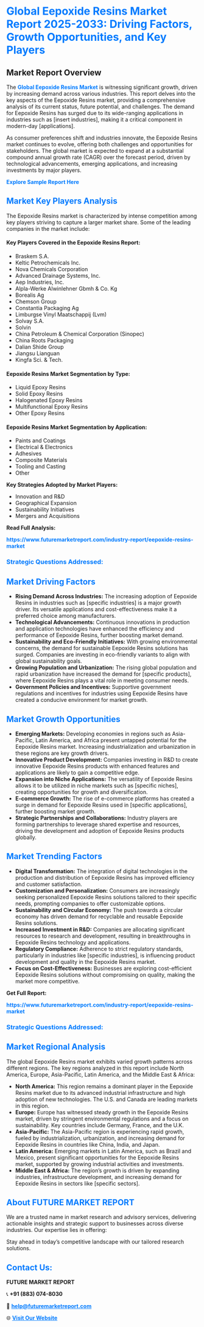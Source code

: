 <h1 style="color: #007BFF;">Global Eepoxide Resins Market Report 2025-2033: Driving Factors, Growth Opportunities, and Key Players</h1>

<section id="overview">
<h2>Market Report Overview</h2>
<p>The <a href="https://www.futuremarketreport.com/industry-report/eepoxide-resins-market" style="color: #007BFF; text-decoration: none;"><strong>Global Eepoxide Resins Market</strong></a> is witnessing significant growth, driven by increasing demand across various industries. This report delves into the key aspects of the Eepoxide Resins market, providing a comprehensive analysis of its current status, future potential, and challenges. The demand for Eepoxide Resins has surged due to its wide-ranging applications in industries such as [insert industries], making it a critical component in modern-day [applications].</p>
<p>As consumer preferences shift and industries innovate, the Eepoxide Resins market continues to evolve, offering both challenges and opportunities for stakeholders. The global market is expected to expand at a substantial compound annual growth rate (CAGR) over the forecast period, driven by technological advancements, emerging applications, and increasing investments by major players.</p>
</section>

<section id="overview">
<p><a href="https://www.futuremarketreport.com/request-sample/reportId=54213" style="color: #007BFF; text-decoration: none;"><strong>Explore Sample Report Here</strong></a></p>
</section>

<section id="key-players">
<h2 style="color: #007BFF;">Market Key Players Analysis</h2>
<p>The Eepoxide Resins market is characterized by intense competition among key players striving to capture a larger market share. Some of the leading companies in the market include:</p>
<h4>Key Players Covered in the Eepoxide Resins Report:</h4>
<ul><li>Braskem S.A.</li><li>Keltic Petrochemicals Inc.</li><li>Nova Chemicals Corporation</li><li>Advanced Drainage Systems, Inc.</li><li>Aep Industries, Inc.</li><li>Alpla-Werke Alwinlehner Gbmh &amp; Co. Kg</li><li>Borealis Ag</li><li>Chemson Group</li><li>Constantia Packaging Ag</li><li>Limburgse Vinyl Maatschappij (Lvm)</li><li>Solvay S.A.</li><li>Solvin</li><li>China Petroleum &amp; Chemical Corporation (Sinopec)</li><li>China Roots Packaging</li><li>Dalian Shide Group</li><li>Jiangsu Lianguan</li><li>Kingfa Sci. &amp; Tech.</li></ul>
<h4>Eepoxide Resins Market Segmentation by Type:</h4>
<ul><li>Liquid Epoxy Resins</li><li>Solid Epoxy Resins</li><li>Halogenated Epoxy Resins</li><li>Multifunctional Epoxy Resins</li><li>Other Epoxy Resins</li></ul>

<h4>Eepoxide Resins Market Segmentation by Application:</h4>
<ul><li>Paints and Coatings</li><li>Electrical &amp; Electronics</li><li>Adhesives</li><li>Composite Materials</li><li>Tooling and Casting</li><li>Other</li></ul>
<p><strong>Key Strategies Adopted by Market Players:</strong></p>
<ul>
<li>Innovation and R&D</li>
<li>Geographical Expansion</li>
<li>Sustainability Initiatives</li>
<li>Mergers and Acquisitions</li>
</ul>
</section>

<section>
<p><strong>Read Full Analysis: </strong></p><a href="https://www.futuremarketreport.com/industry-report/eepoxide-resins-market" style="color: #007BFF; text-decoration: none;"><strong>https://www.futuremarketreport.com/industry-report/eepoxide-resins-market</strong></a>
<h3 style="color: #007BFF;">Strategic Questions Addressed:</h3>
</section>

<section id="driving-factors">
<h2 style="color: #007BFF;">Market Driving Factors</h2>
<ul>
<li><strong>Rising Demand Across Industries:</strong> The increasing adoption of Eepoxide Resins in industries such as [specific industries] is a major growth driver. Its versatile applications and cost-effectiveness make it a preferred choice among manufacturers.</li>
<li><strong>Technological Advancements:</strong> Continuous innovations in production and application technologies have enhanced the efficiency and performance of Eepoxide Resins, further boosting market demand.</li>
<li><strong>Sustainability and Eco-Friendly Initiatives:</strong> With growing environmental concerns, the demand for sustainable Eepoxide Resins solutions has surged. Companies are investing in eco-friendly variants to align with global sustainability goals.</li>
<li><strong>Growing Population and Urbanization:</strong> The rising global population and rapid urbanization have increased the demand for [specific products], where Eepoxide Resins plays a vital role in meeting consumer needs.</li>
<li><strong>Government Policies and Incentives:</strong> Supportive government regulations and incentives for industries using Eepoxide Resins have created a conducive environment for market growth.</li>
</ul>
</section>

<section id="growth-opportunities">
<h2 style="color: #007BFF;">Market Growth Opportunities</h2>
<ul>
<li><strong>Emerging Markets:</strong> Developing economies in regions such as Asia-Pacific, Latin America, and Africa present untapped potential for the Eepoxide Resins market. Increasing industrialization and urbanization in these regions are key growth drivers.</li>
<li><strong>Innovative Product Development:</strong> Companies investing in R&D to create innovative Eepoxide Resins products with enhanced features and applications are likely to gain a competitive edge.</li>
<li><strong>Expansion into Niche Applications:</strong> The versatility of Eepoxide Resins allows it to be utilized in niche markets such as [specific niches], creating opportunities for growth and diversification.</li>
<li><strong>E-commerce Growth:</strong> The rise of e-commerce platforms has created a surge in demand for Eepoxide Resins used in [specific applications], further boosting market growth.</li>
<li><strong>Strategic Partnerships and Collaborations:</strong> Industry players are forming partnerships to leverage shared expertise and resources, driving the development and adoption of Eepoxide Resins products globally.</li>
</ul>
</section>

<section id="trending-factors">
<h2 style="color: #007BFF;">Market Trending Factors</h2>
<ul>
<li><strong>Digital Transformation:</strong> The integration of digital technologies in the production and distribution of Eepoxide Resins has improved efficiency and customer satisfaction.</li>
<li><strong>Customization and Personalization:</strong> Consumers are increasingly seeking personalized Eepoxide Resins solutions tailored to their specific needs, prompting companies to offer customizable options.</li>
<li><strong>Sustainability and Circular Economy:</strong> The push towards a circular economy has driven demand for recyclable and reusable Eepoxide Resins solutions.</li>
<li><strong>Increased Investment in R&D:</strong> Companies are allocating significant resources to research and development, resulting in breakthroughs in Eepoxide Resins technology and applications.</li>
<li><strong>Regulatory Compliance:</strong> Adherence to strict regulatory standards, particularly in industries like [specific industries], is influencing product development and quality in the Eepoxide Resins market.</li>
<li><strong>Focus on Cost-Effectiveness:</strong> Businesses are exploring cost-efficient Eepoxide Resins solutions without compromising on quality, making the market more competitive.</li>
</ul>
</section>

<section>
<p><strong>Get Full Report: </strong></p><a href="https://www.futuremarketreport.com/industry-report/eepoxide-resins-market" style="color: #007BFF; text-decoration: none;"><strong>https://www.futuremarketreport.com/industry-report/eepoxide-resins-market</strong></a>
<h3 style="color: #007BFF;">Strategic Questions Addressed:</h3>
</section>


<section id="regional-analysis">
<h2 style="color: #007BFF;">Market Regional Analysis</h2>
<p>The global Eepoxide Resins market exhibits varied growth patterns across different regions. The key regions analyzed in this report include North America, Europe, Asia-Pacific, Latin America, and the Middle East & Africa:</p>
<ul>
<li><strong>North America:</strong> This region remains a dominant player in the Eepoxide Resins market due to its advanced industrial infrastructure and high adoption of new technologies. The U.S. and Canada are leading markets in this region.</li>
<li><strong>Europe:</strong> Europe has witnessed steady growth in the Eepoxide Resins market, driven by stringent environmental regulations and a focus on sustainability. Key countries include Germany, France, and the U.K.</li>
<li><strong>Asia-Pacific:</strong> The Asia-Pacific region is experiencing rapid growth, fueled by industrialization, urbanization, and increasing demand for Eepoxide Resins in countries like China, India, and Japan.</li>
<li><strong>Latin America:</strong> Emerging markets in Latin America, such as Brazil and Mexico, present significant opportunities for the Eepoxide Resins market, supported by growing industrial activities and investments.</li>
<li><strong>Middle East & Africa:</strong> The region’s growth is driven by expanding industries, infrastructure development, and increasing demand for Eepoxide Resins in sectors like [specific sectors].</li>
</ul>
</section>

<footer>
<h2 style="color: #007BFF;">About FUTURE MARKET REPORT</h2>
<p>We are a trusted name in market research and advisory services, delivering actionable insights and strategic support to businesses across diverse industries. Our expertise lies in offering:</p>

<p>Stay ahead in today’s competitive landscape with our tailored research solutions.</p>

<h2 style="color: #007BFF;">Contact Us:</h2>
<p><strong>FUTURE MARKET REPORT</strong></p>
<p>📞 <strong>+91 (883) 074-8030</strong></p>
<p>📧 <strong><a href="mailto:help@futuremarketreport.com" style="color: #007BFF;">help@futuremarketreport.com</a></strong></p>
<p>🌐 <strong><a href="https://www.futuremarketreport.com/" style="color: #007BFF;">Visit Our Website</a></strong></p>
</footer>